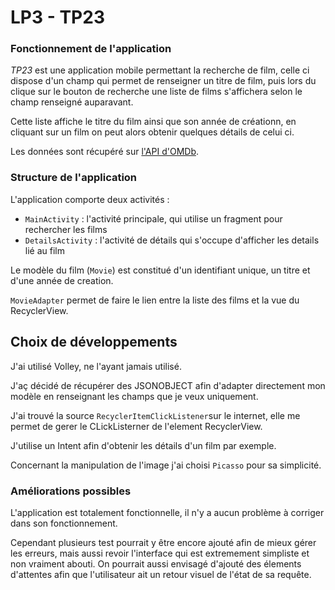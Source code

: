 # LP3 - TP23

### Fonctionnement de l'application

*TP23* est une application mobile permettant la recherche de film,
celle ci dispose d'un champ qui permet de renseigner un titre de film, puis lors du clique sur le 
bouton de recherche une liste de films s'affichera selon le champ renseigné auparavant.

Cette liste affiche le titre du film ainsi que son année de créationn, en cliquant
sur un film on peut alors obtenir quelques détails de celui ci.

Les données sont récupéré sur [l'API d'OMDb](http://www.omdbapi.com/).

### Structure de l'application

L'application comporte deux activités : 

- `MainActivity` : l'activité principale, qui utilise un fragment pour rechercher les films
- `DetailsActivity` : l'activité de détails qui s'occupe d'afficher les details lié au film

Le modèle du film (`Movie`) est constitué d'un identifiant unique, un titre et d'une année de creation.

`MovieAdapter` permet de faire le lien entre la liste des 
films et la vue du RecyclerView.

## Choix de développements

J'ai utilisé Volley, ne l'ayant jamais utilisé.

J'aç décidé de récupérer des JSONOBJECT afin d'adapter directement mon modèle en renseignant les
champs que je veux uniquement.

J'ai trouvé la source `RecyclerItemClickListener`sur le internet, elle me permet de gerer
le CLickListerner de l'element RecyclerView.

J'utilise un Intent afin d'obtenir les détails d'un film par exemple.

Concernant la manipulation de l'image j'ai choisi `Picasso` pour sa simplicité.

### Améliorations possibles

L'application est totalement fonctionnelle, il n'y a aucun problème à corriger dans son fonctionnement.

Cependant plusieurs test pourrait y être encore ajouté afin de mieux gérer les erreurs,
mais aussi revoir l'interface qui est extremement simpliste et non vraiment abouti.
On pourrait aussi envisagé d'ajouté des élements d'attentes afin que l'utilisateur ait un
retour visuel de l'état de sa requête.
